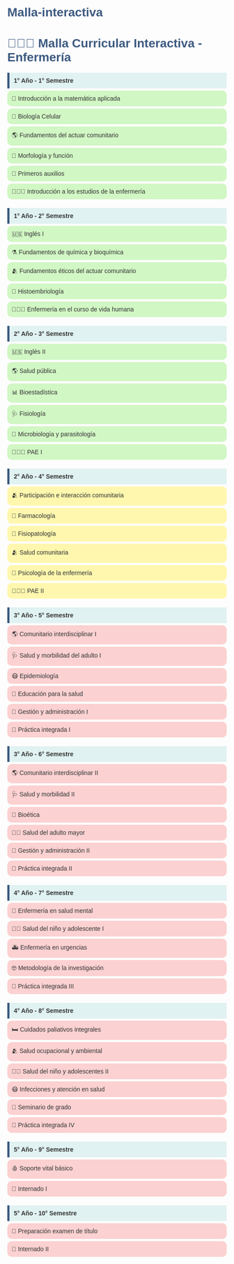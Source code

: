 # Malla-interactiva<!DOCTYPE html><html lang="es">
<head>
  <meta charset="UTF-8">
  <title>Malla Curricular - Enfermería</title>
  <style>
    body {
      font-family: Arial, sans-serif;
      background-color: #fdfdfd;
      padding: 20px;
      color: #333;
    }
    h1 {
      color: #3d5a80;
    }
    .semestre {
      margin-bottom: 20px;
    }
    .titulo-semestre {
      background-color: #e0f2f1;
      padding: 10px;
      border-left: 5px solid #3d5a80;
      font-weight: bold;
    }
    .curso {
      margin: 5px 0;
      padding: 10px;
      border-radius: 10px;
      background-color: #f0f0f0;
    }
    .aprobado {
      background-color: #d1f7c4;
    }
    .encurso {
      background-color: #fff7ae;
    }
    .bloqueado {
      background-color: #fcd1d1;
    }
  </style>
</head>
<body>
  <h1>👩🏼‍⚕️ Malla Curricular Interactiva - Enfermería</h1> <!-- 1° Año - 1° Semestre --> <div class="semestre">
    <div class="titulo-semestre">1° Año - 1° Semestre</div>
    <div class="curso aprobado">🧮 Introducción a la matemática aplicada</div>
    <div class="curso aprobado">🧬 Biología Celular</div>
    <div class="curso aprobado">🌎 Fundamentos del actuar comunitario</div>
    <div class="curso aprobado">🦴 Morfología y función</div>
    <div class="curso aprobado">💉 Primeros auxilios</div>
    <div class="curso aprobado">👩🏼‍⚕️ Introducción a los estudios de la enfermería</div>
  </div> <!-- 1° Año - 2° Semestre --> <div class="semestre">
    <div class="titulo-semestre">1° Año - 2° Semestre</div>
    <div class="curso aprobado">🇺🇸 Inglés I</div>
    <div class="curso aprobado">⚗️ Fundamentos de química y bioquímica</div>
    <div class="curso aprobado">🫂 Fundamentos éticos del actuar comunitario</div>
    <div class="curso aprobado">🔬 Histoembriología</div>
    <div class="curso aprobado">👩🏼‍⚕️ Enfermería en el curso de vida humana</div>
  </div> <!-- 2° Año - 3° Semestre --> <div class="semestre">
    <div class="titulo-semestre">2° Año - 3° Semestre</div>
    <div class="curso aprobado">🇺🇸 Inglés II</div>
    <div class="curso aprobado">🌎 Salud pública</div>
    <div class="curso aprobado">📊 Bioestadística</div>
    <div class="curso aprobado">🩺 Fisiología</div>
    <div class="curso aprobado">🦠 Microbiología y parasitología</div>
    <div class="curso aprobado">👩🏼‍⚕️ PAE I</div>
  </div> <!-- 2° Año - 4° Semestre --> <div class="semestre">
    <div class="titulo-semestre">2° Año - 4° Semestre</div>
    <div class="curso encurso">🫂 Participación e interacción comunitaria</div>
    <div class="curso encurso">💊 Farmacología</div>
    <div class="curso encurso">🩻 Fisiopatología</div>
    <div class="curso encurso">🫂 Salud comunitaria</div>
    <div class="curso encurso">🧠 Psicología de la enfermería</div>
    <div class="curso encurso">👩🏼‍⚕️ PAE II</div>
  </div> <!-- 3° Año - 5° Semestre --> <div class="semestre">
    <div class="titulo-semestre">3° Año - 5° Semestre</div>
    <div class="curso bloqueado">🌎 Comunitario interdisciplinar I</div>
    <div class="curso bloqueado">🩺 Salud y morbilidad del adulto I</div>
    <div class="curso bloqueado">😷 Epidemiología</div>
    <div class="curso bloqueado">📕 Educación para la salud</div>
    <div class="curso bloqueado">📑 Gestión y administración I</div>
    <div class="curso bloqueado">🏥 Práctica integrada I</div>
  </div> <!-- 3° Año - 6° Semestre --> <div class="semestre">
    <div class="titulo-semestre">3° Año - 6° Semestre</div>
    <div class="curso bloqueado">🌎 Comunitario interdisciplinar II</div>
    <div class="curso bloqueado">🩺 Salud y morbilidad II</div>
    <div class="curso bloqueado">🫠 Bioética</div>
    <div class="curso bloqueado">🧓🏻 Salud del adulto mayor</div>
    <div class="curso bloqueado">📑 Gestión y administración II</div>
    <div class="curso bloqueado">🏥 Práctica integrada II</div>
  </div> <!-- 4° Año - 7° Semestre --> <div class="semestre">
    <div class="titulo-semestre">4° Año - 7° Semestre</div>
    <div class="curso bloqueado">🧠 Enfermería en salud mental</div>
    <div class="curso bloqueado">🧒🏻 Salud del niño y adolescente I</div>
    <div class="curso bloqueado">🚑 Enfermería en urgencias</div>
    <div class="curso bloqueado">🤓 Metodología de la investigación</div>
    <div class="curso bloqueado">🏥 Práctica integrada III</div>
  </div> <!-- 4° Año - 8° Semestre --> <div class="semestre">
    <div class="titulo-semestre">4° Año - 8° Semestre</div>
    <div class="curso bloqueado">🛏️ Cuidados paliativos integrales</div>
    <div class="curso bloqueado">🫂 Salud ocupacional y ambiental</div>
    <div class="curso bloqueado">🧒🏻 Salud del niño y adolescentes II</div>
    <div class="curso bloqueado">😷 Infecciones y atención en salud</div>
    <div class="curso bloqueado">📒 Seminario de grado</div>
    <div class="curso bloqueado">🏥 Práctica integrada IV</div>
  </div> <!-- 5° Año - 9° Semestre --> <div class="semestre">
    <div class="titulo-semestre">5° Año - 9° Semestre</div>
    <div class="curso bloqueado">🩸 Soporte vital básico</div>
    <div class="curso bloqueado">🏥 Internado I</div>
  </div> <!-- 5° Año - 10° Semestre --> <div class="semestre">
    <div class="titulo-semestre">5° Año - 10° Semestre</div>
    <div class="curso bloqueado">📒 Preparación examen de título</div>
    <div class="curso bloqueado">🏥 Internado II</div>
  </div></body>
</html>
